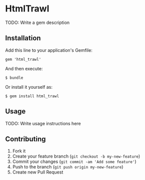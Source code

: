 # HtmlTrawl

TODO: Write a gem description

## Installation

Add this line to your application's Gemfile:

    gem 'html_trawl'

And then execute:

    $ bundle

Or install it yourself as:

    $ gem install html_trawl

## Usage

TODO: Write usage instructions here

## Contributing

1. Fork it
2. Create your feature branch (`git checkout -b my-new-feature`)
3. Commit your changes (`git commit -am 'Add some feature'`)
4. Push to the branch (`git push origin my-new-feature`)
5. Create new Pull Request
